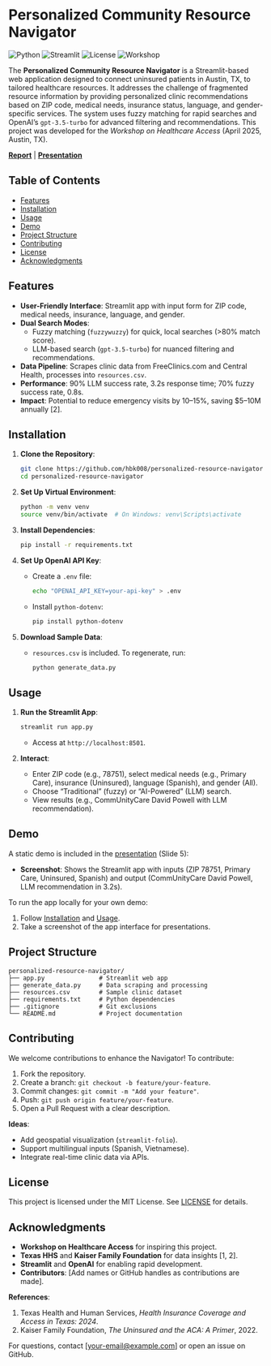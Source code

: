 # Personalized Community Resource Navigator

![Python](https://img.shields.io/badge/python-3.8+-blue.svg)
![Streamlit](https://img.shields.io/badge/streamlit-1.25.0-red.svg)
![License](https://img.shields.io/badge/license-MIT-green.svg)
![Workshop](https://img.shields.io/badge/Workshop-Healthcare_Access_2025-blueviolet.svg)

The **Personalized Community Resource Navigator** is a Streamlit-based web application designed to connect uninsured patients in Austin, TX, to tailored healthcare resources. It addresses the challenge of fragmented resource information by providing personalized clinic recommendations based on ZIP code, medical needs, insurance status, language, and gender-specific services. The system uses fuzzy matching for rapid searches and OpenAI’s `gpt-3.5-turbo` for advanced filtering and recommendations. This project was developed for the *Workshop on Healthcare Access* (April 2025, Austin, TX).

**[Report](https://[your-report-pdf-link])** | **[Presentation](https://[your-google-slides-link])**

## Table of Contents
- [Features](#features)
- [Installation](#installation)
- [Usage](#usage)
- [Demo](#demo)
- [Project Structure](#project-structure)
- [Contributing](#contributing)
- [License](#license)
- [Acknowledgments](#acknowledgments)

## Features
- **User-Friendly Interface**: Streamlit app with input form for ZIP code, medical needs, insurance, language, and gender.
- **Dual Search Modes**:
  - Fuzzy matching (`fuzzywuzzy`) for quick, local searches (>80% match score).
  - LLM-based search (`gpt-3.5-turbo`) for nuanced filtering and recommendations.
- **Data Pipeline**: Scrapes clinic data from FreeClinics.com and Central Health, processes into `resources.csv`.
- **Performance**: 90% LLM success rate, 3.2s response time; 70% fuzzy success rate, 0.8s.
- **Impact**: Potential to reduce emergency visits by 10–15%, saving $5–10M annually [2].

## Installation
1. **Clone the Repository**:
   ```bash
   git clone https://github.com/hbk008/personalized-resource-navigator.git
   cd personalized-resource-navigator
   ```

2. **Set Up Virtual Environment**:
   ```bash
   python -m venv venv
   source venv/bin/activate  # On Windows: venv\Scripts\activate
   ```

3. **Install Dependencies**:
   ```bash
   pip install -r requirements.txt
   ```

4. **Set Up OpenAI API Key**:
   - Create a `.env` file:
     ```bash
     echo "OPENAI_API_KEY=your-api-key" > .env
     ```
   - Install `python-dotenv`:
     ```bash
     pip install python-dotenv
     ```

5. **Download Sample Data**:
   - `resources.csv` is included. To regenerate, run:
     ```bash
     python generate_data.py
     ```

## Usage
1. **Run the Streamlit App**:
   ```bash
   streamlit run app.py
   ```
   - Access at `http://localhost:8501`.

2. **Interact**:
   - Enter ZIP code (e.g., 78751), select medical needs (e.g., Primary Care), insurance (Uninsured), language (Spanish), and gender (All).
   - Choose “Traditional” (fuzzy) or “AI-Powered” (LLM) search.
   - View results (e.g., CommUnityCare David Powell with LLM recommendation).

## Demo
A static demo is included in the [presentation](https://[your-google-slides-link]) (Slide 5):
- **Screenshot**: Shows the Streamlit app with inputs (ZIP 78751, Primary Care, Uninsured, Spanish) and output (CommUnityCare David Powell, LLM recommendation in 3.2s).

To run the app locally for your own demo:
1. Follow [Installation](#installation) and [Usage](#usage).
2. Take a screenshot of the app interface for presentations.

## Project Structure
```
personalized-resource-navigator/
├── app.py               # Streamlit web app
├── generate_data.py     # Data scraping and processing
├── resources.csv        # Sample clinic dataset
├── requirements.txt     # Python dependencies
├── .gitignore           # Git exclusions
└── README.md            # Project documentation
```

## Contributing
We welcome contributions to enhance the Navigator! To contribute:
1. Fork the repository.
2. Create a branch: `git checkout -b feature/your-feature`.
3. Commit changes: `git commit -m "Add your feature"`.
4. Push: `git push origin feature/your-feature`.
5. Open a Pull Request with a clear description.

**Ideas**:
- Add geospatial visualization (`streamlit-folio`).
- Support multilingual inputs (Spanish, Vietnamese).
- Integrate real-time clinic data via APIs.

## License
This project is licensed under the MIT License. See [LICENSE](LICENSE) for details.

## Acknowledgments
- **Workshop on Healthcare Access** for inspiring this project.
- **Texas HHS** and **Kaiser Family Foundation** for data insights [1, 2].
- **Streamlit** and **OpenAI** for enabling rapid development.
- **Contributors**: [Add names or GitHub handles as contributions are made].

**References**:
1. Texas Health and Human Services, *Health Insurance Coverage and Access in Texas: 2024*.
2. Kaiser Family Foundation, *The Uninsured and the ACA: A Primer*, 2022.

For questions, contact [your-email@example.com] or open an issue on GitHub.
